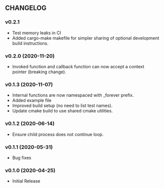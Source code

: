 ## CHANGELOG

### v0.2.1

* Test memory leaks in CI
* Added cargo-make makefile for simpler sharing of optional development build instructions.

### v0.2.0 (2020-11-20)

* Invoked function and callback function can now accept a context pointer (breaking change).

### v0.1.3 (2020-11-07)

* Internal functions are now namespaced with _forever prefix.
* Added example file
* Improved build setup (no need to list test names).
* Update cmake build to use shared cmake utilities.

### v0.1.2 (2020-06-14)

* Ensure child process does not continue loop.

### v0.1.1 (2020-05-31)

* Bug fixes

### v0.1.0 (2020-04-25)

* Initial Release
